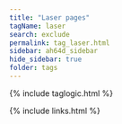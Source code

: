 ```yaml
---
title: "Laser pages"
tagName: laser
search: exclude
permalink: tag_laser.html
sidebar: ah64d_sidebar
hide_sidebar: true
folder: tags
---
```


{% include taglogic.html %}

{% include links.html %}
